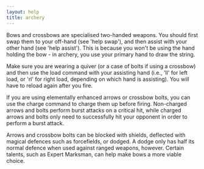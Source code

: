 ```yaml
---
layout: help
title: archery
---
```


Bows and crossbows are specialised two-handed weapons.  You should first swap 
them to your off-hand (see 'help swap'), and then assist with your other hand 
(see 'help assist').  This is because you won't be using the hand holding the 
bow - in archery, you use your primary hand to draw the string.

Make sure you are wearing a quiver (or a case of bolts if using a crossbow) and
then use the load command with your assisting hand (i.e., 'll' for left load, 
or 'rl' for right load, depending on which hand is assisting).  You will have 
to reload again after you fire.

If you are using elementally enhanced arrows or crossbow bolts, you can use the
charge command to charge them up before firing.  Non-charged arrows and bolts 
perform burst attacks on a critical hit, while charged arrows and bolts only 
need to successfully hit your opponent in order to perform a burst attack.

Arrows and crossbow bolts can be blocked with shields, deflected with magical 
defences such as forcefields, or dodged.  A dodge only has half its normal 
defence when used against ranged weapons, however.  Certain talents, such as 
Expert Marksman, can help make bows a more viable choice.
